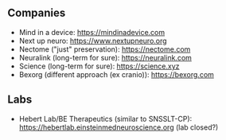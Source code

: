 ## Companies

- Mind in a device: <https://mindinadevice.com>
- Next up neuro: <https://www.nextupneuro.org>
- Nectome ("just" preservation): <https://nectome.com>
- Neuralink (long-term for sure): <https://neuralink.com>
- Science (long-term for sure): https://science.xyz
- Bexorg (different approach (ex cranio)): <https://bexorg.com>

## Labs

- Hebert Lab/BE Therapeutics (similar to SNSSLT-CP): <https://hebertlab.einsteinmedneuroscience.org> (lab closed?)
